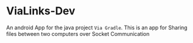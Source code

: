 # ViaLinks-Dev

An android App for the java project `Via Gradle`. This is an app for Sharing files between two computers over Socket Communication  
